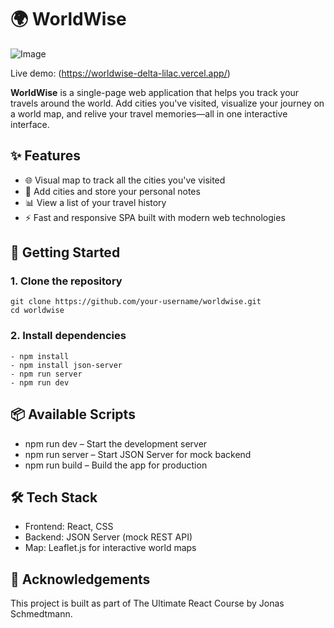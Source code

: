 # 🌍 WorldWise

![Image](https://github.com/user-attachments/assets/6f7812e8-703b-4bdb-bc34-9193496d02fe)

Live demo: (https://worldwise-delta-lilac.vercel.app/)

**WorldWise** is a single-page web application that helps you track your travels around the world. Add cities you've visited, visualize your journey on a world map, and relive your travel memories—all in one interactive interface.

## ✨ Features

- 🌐 Visual map to track all the cities you've visited  
- 📍 Add cities and store your personal notes  
- 📊 View a list of your travel history  
- ⚡ Fast and responsive SPA built with modern web technologies  

## 🚀 Getting Started

### 1. Clone the repository

```
git clone https://github.com/your-username/worldwise.git
cd worldwise
```

### 2. Install dependencies

```
- npm install
- npm install json-server
- npm run server
- npm run dev
```

## 📦 Available Scripts

- npm run dev – Start the development server
- npm run server – Start JSON Server for mock backend
- npm run build – Build the app for production

## 🛠️ Tech Stack

- Frontend: React, CSS
- Backend: JSON Server (mock REST API)
- Map: Leaflet.js for interactive world maps

## 🙌 Acknowledgements

This project is built as part of The Ultimate React Course by Jonas Schmedtmann.
